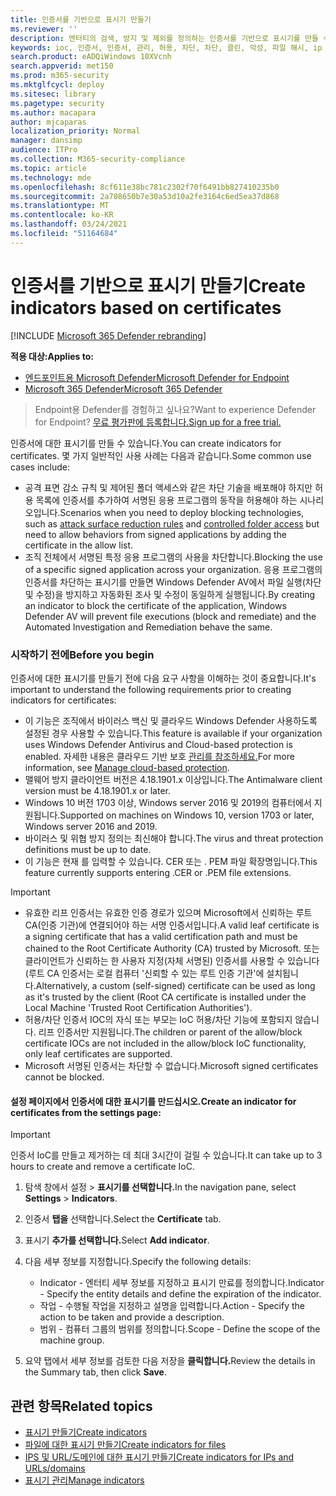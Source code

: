 ```yaml
---
title: 인증서를 기반으로 표시기 만들기
ms.reviewer: ''
description: 엔터티의 검색, 방지 및 제외를 정의하는 인증서를 기반으로 표시기를 만들 수 있습니다.
keywords: ioc, 인증서, 인증서, 관리, 허용, 차단, 차단, 클린, 악성, 파일 해시, ip 주소, URL, 도메인
search.product: eADQiWindows 10XVcnh
search.appverid: met150
ms.prod: m365-security
ms.mktglfcycl: deploy
ms.sitesec: library
ms.pagetype: security
ms.author: macapara
author: mjcaparas
localization_priority: Normal
manager: dansimp
audience: ITPro
ms.collection: M365-security-compliance
ms.topic: article
ms.technology: mde
ms.openlocfilehash: 8cf611e38bc781c2302f70f6491bb827410235b0
ms.sourcegitcommit: 2a708650b7e30a53d10a2fe3164c6ed5ea37d868
ms.translationtype: MT
ms.contentlocale: ko-KR
ms.lasthandoff: 03/24/2021
ms.locfileid: "51164684"
---
```

# <a name="create-indicators-based-on-certificates"></a><span data-ttu-id="03e49-104">인증서를 기반으로 표시기 만들기</span><span class="sxs-lookup"><span data-stu-id="03e49-104">Create indicators based on certificates</span></span>

[!INCLUDE [Microsoft 365 Defender rebranding](../../includes/microsoft-defender.md)]


<span data-ttu-id="03e49-105">**적용 대상:**</span><span class="sxs-lookup"><span data-stu-id="03e49-105">**Applies to:**</span></span>
- [<span data-ttu-id="03e49-106">엔드포인트용 Microsoft Defender</span><span class="sxs-lookup"><span data-stu-id="03e49-106">Microsoft Defender for Endpoint</span></span>](https://go.microsoft.com/fwlink/p/?linkid=2154037)
- [<span data-ttu-id="03e49-107">Microsoft 365 Defender</span><span class="sxs-lookup"><span data-stu-id="03e49-107">Microsoft 365 Defender</span></span>](https://go.microsoft.com/fwlink/?linkid=2118804)


><span data-ttu-id="03e49-108">Endpoint용 Defender를 경험하고 싶나요?</span><span class="sxs-lookup"><span data-stu-id="03e49-108">Want to experience Defender for Endpoint?</span></span> [<span data-ttu-id="03e49-109">무료 평가판에 등록합니다.</span><span class="sxs-lookup"><span data-stu-id="03e49-109">Sign up for a free trial.</span></span>](https://www.microsoft.com/en-us/WindowsForBusiness/windows-atp?ocid=docs-wdatp-automationexclusionlist-abovefoldlink)

<span data-ttu-id="03e49-110">인증서에 대한 표시기를 만들 수 있습니다.</span><span class="sxs-lookup"><span data-stu-id="03e49-110">You can create indicators for certificates.</span></span> <span data-ttu-id="03e49-111">몇 가지 일반적인 사용 사례는 다음과 같습니다.</span><span class="sxs-lookup"><span data-stu-id="03e49-111">Some common use cases include:</span></span>

- <span data-ttu-id="03e49-112">공격 표면 감소 규칙 및 제어된 [](attack-surface-reduction.md) 폴더 액세스와 [](controlled-folders.md) 같은 차단 기술을 배포해야 하지만 허용 목록에 인증서를 추가하여 서명된 응용 프로그램의 동작을 허용해야 하는 시나리오입니다.</span><span class="sxs-lookup"><span data-stu-id="03e49-112">Scenarios when you need to deploy blocking technologies, such as [attack surface reduction rules](attack-surface-reduction.md) and [controlled folder access](controlled-folders.md) but need to allow behaviors from signed applications by adding the certificate in the allow list.</span></span>
- <span data-ttu-id="03e49-113">조직 전체에서 서명된 특정 응용 프로그램의 사용을 차단합니다.</span><span class="sxs-lookup"><span data-stu-id="03e49-113">Blocking the use of a specific signed application across your organization.</span></span> <span data-ttu-id="03e49-114">응용 프로그램의 인증서를 차단하는 표시기를 만들면 Windows Defender AV에서 파일 실행(차단 및 수정)을 방지하고 자동화된 조사 및 수정이 동일하게 실행됩니다.</span><span class="sxs-lookup"><span data-stu-id="03e49-114">By creating an indicator to block the certificate of the application, Windows Defender AV will prevent file executions (block and remediate) and the Automated Investigation and Remediation behave the same.</span></span>


### <a name="before-you-begin"></a><span data-ttu-id="03e49-115">시작하기 전에</span><span class="sxs-lookup"><span data-stu-id="03e49-115">Before you begin</span></span>

<span data-ttu-id="03e49-116">인증서에 대한 표시기를 만들기 전에 다음 요구 사항을 이해하는 것이 중요합니다.</span><span class="sxs-lookup"><span data-stu-id="03e49-116">It's important to understand the following requirements prior to creating indicators for certificates:</span></span>

- <span data-ttu-id="03e49-117">이 기능은 조직에서 바이러스 백신 및 클라우드 Windows Defender 사용하도록 설정된 경우 사용할 수 있습니다.</span><span class="sxs-lookup"><span data-stu-id="03e49-117">This feature is available if your organization uses Windows Defender Antivirus and Cloud-based protection is enabled.</span></span> <span data-ttu-id="03e49-118">자세한 내용은 클라우드 기반 보호 [관리를 참조하세요.](https://docs.microsoft.com/windows/security/threat-protection/microsoft-defender-antivirus/deploy-manage-report-microsoft-defender-antivirus)</span><span class="sxs-lookup"><span data-stu-id="03e49-118">For more information, see [Manage cloud-based protection](https://docs.microsoft.com/windows/security/threat-protection/microsoft-defender-antivirus/deploy-manage-report-microsoft-defender-antivirus).</span></span>
- <span data-ttu-id="03e49-119">맬웨어 방지 클라이언트 버전은 4.18.1901.x 이상입니다.</span><span class="sxs-lookup"><span data-stu-id="03e49-119">The Antimalware client version must be  4.18.1901.x or later.</span></span>
- <span data-ttu-id="03e49-120">Windows 10 버전 1703 이상, Windows server 2016 및 2019의 컴퓨터에서 지원됩니다.</span><span class="sxs-lookup"><span data-stu-id="03e49-120">Supported on machines on Windows 10, version 1703 or later, Windows server 2016 and 2019.</span></span>
- <span data-ttu-id="03e49-121">바이러스 및 위협 방지 정의는 최신해야 합니다.</span><span class="sxs-lookup"><span data-stu-id="03e49-121">The virus and threat protection definitions must be up to date.</span></span>
- <span data-ttu-id="03e49-122">이 기능은 현재 를 입력할 수 있습니다. CER 또는 . PEM 파일 확장명입니다.</span><span class="sxs-lookup"><span data-stu-id="03e49-122">This feature currently supports entering .CER or .PEM file extensions.</span></span>

>[!IMPORTANT]
> - <span data-ttu-id="03e49-123">유효한 리프 인증서는 유효한 인증 경로가 있으며 Microsoft에서 신뢰하는 루트 CA(인증 기관)에 연결되어야 하는 서명 인증서입니다.</span><span class="sxs-lookup"><span data-stu-id="03e49-123">A valid leaf certificate is a signing certificate that has a valid certification path and must be chained to the Root Certificate Authority (CA) trusted by Microsoft.</span></span>  <span data-ttu-id="03e49-124">또는 클라이언트가 신뢰하는 한 사용자 지정(자체 서명된) 인증서를 사용할 수 있습니다(루트 CA 인증서는 로컬 컴퓨터 '신뢰할 수 있는 루트 인증 기관'에 설치됩니다.</span><span class="sxs-lookup"><span data-stu-id="03e49-124">Alternatively, a custom (self-signed) certificate can be used as long as it's trusted by the client (Root CA certificate is installed under the Local Machine 'Trusted Root Certification Authorities').</span></span>
>- <span data-ttu-id="03e49-125">허용/차단 인증서 IOC의 자식 또는 부모는 IoC 허용/차단 기능에 포함되지 않습니다. 리프 인증서만 지원됩니다.</span><span class="sxs-lookup"><span data-stu-id="03e49-125">The children or parent of the allow/block certificate IOCs are not included in the allow/block IoC functionality, only leaf certificates are supported.</span></span>
>- <span data-ttu-id="03e49-126">Microsoft 서명된 인증서는 차단할 수 없습니다.</span><span class="sxs-lookup"><span data-stu-id="03e49-126">Microsoft signed certificates cannot be blocked.</span></span>

#### <a name="create-an-indicator-for-certificates-from-the-settings-page"></a><span data-ttu-id="03e49-127">설정 페이지에서 인증서에 대한 표시기를 만드십시오.</span><span class="sxs-lookup"><span data-stu-id="03e49-127">Create an indicator for certificates from the settings page:</span></span>

>[!IMPORTANT]
> <span data-ttu-id="03e49-128">인증서 IoC를 만들고 제거하는 데 최대 3시간이 걸릴 수 있습니다.</span><span class="sxs-lookup"><span data-stu-id="03e49-128">It can take up to 3 hours to create and remove a certificate IoC.</span></span>

1. <span data-ttu-id="03e49-129">탐색 창에서 설정   >  **표시기를 선택합니다.**</span><span class="sxs-lookup"><span data-stu-id="03e49-129">In the navigation pane, select **Settings** > **Indicators**.</span></span>  

2. <span data-ttu-id="03e49-130">인증서 **탭을** 선택합니다.</span><span class="sxs-lookup"><span data-stu-id="03e49-130">Select the **Certificate** tab.</span></span>

3. <span data-ttu-id="03e49-131">표시기 **추가를 선택합니다.**</span><span class="sxs-lookup"><span data-stu-id="03e49-131">Select **Add indicator**.</span></span>

4. <span data-ttu-id="03e49-132">다음 세부 정보를 지정합니다.</span><span class="sxs-lookup"><span data-stu-id="03e49-132">Specify the following details:</span></span>
   - <span data-ttu-id="03e49-133">Indicator - 엔터티 세부 정보를 지정하고 표시기 만료를 정의합니다.</span><span class="sxs-lookup"><span data-stu-id="03e49-133">Indicator - Specify the entity details and define the expiration of the indicator.</span></span>
   - <span data-ttu-id="03e49-134">작업 - 수행될 작업을 지정하고 설명을 입력합니다.</span><span class="sxs-lookup"><span data-stu-id="03e49-134">Action - Specify the action to be taken and provide a description.</span></span>
   - <span data-ttu-id="03e49-135">범위 - 컴퓨터 그룹의 범위를 정의합니다.</span><span class="sxs-lookup"><span data-stu-id="03e49-135">Scope - Define the scope of the machine group.</span></span>

5. <span data-ttu-id="03e49-136">요약 탭에서 세부 정보를 검토한 다음 저장을 **클릭합니다.**</span><span class="sxs-lookup"><span data-stu-id="03e49-136">Review the details in the Summary tab, then click **Save**.</span></span>

## <a name="related-topics"></a><span data-ttu-id="03e49-137">관련 항목</span><span class="sxs-lookup"><span data-stu-id="03e49-137">Related topics</span></span>
- [<span data-ttu-id="03e49-138">표시기 만들기</span><span class="sxs-lookup"><span data-stu-id="03e49-138">Create indicators</span></span>](manage-indicators.md)
- [<span data-ttu-id="03e49-139">파일에 대한 표시기 만들기</span><span class="sxs-lookup"><span data-stu-id="03e49-139">Create indicators for files</span></span>](indicator-file.md)
- [<span data-ttu-id="03e49-140">IPS 및 URL/도메인에 대한 표시기 만들기</span><span class="sxs-lookup"><span data-stu-id="03e49-140">Create indicators for IPs and URLs/domains</span></span>](indicator-ip-domain.md)
- [<span data-ttu-id="03e49-141">표시기 관리</span><span class="sxs-lookup"><span data-stu-id="03e49-141">Manage indicators</span></span>](indicator-manage.md)
